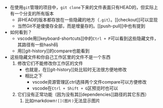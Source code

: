 - 在使用`git`管理的项目中，`git clone`下来的文件表面只有HEAD的，但实际上有一个分支的所有版本
  - 非HEAD的版本都存放在一些隐藏的地方（`.git`）。[[checkout]]可以显现
  - 当然Git不是傻傻存全部，而是增量存的。[[push-pull]]中也有提到
- 如何看到？
  - vscode用[[keyboard-shortcuts]]中的`Ctrl + P`可以看到这些隐藏文件，其路径有一些hash码
  - 用[[git-history]]的compare也能看到
- 这些隐藏文件和你自己工作区里的文件不是一个东西
  1. 修改它们不能修改你工作区的文件
     - 也就是，在[[git-history]]处比较时无法很方便地修改
     - 相比之下
       - vscode资源管理区ctrl选择两个文件compare可以方便修改
       - vscode在`Ctrl + Shift + G`区预览时也可以
  2. 它们没有正常功能（因为没有其[[dependencies]]路径的其它东西）
     1. 比如markdown`![](图片)`无法显示图片